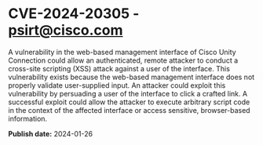 # CVE-2024-20305 - psirt@cisco.com

A vulnerability in the web-based management interface of Cisco Unity Connection could allow an authenticated, remote attacker to conduct a cross-site scripting (XSS) attack against a user of the interface. This vulnerability exists because the web-based management interface does not properly validate user-supplied input. An attacker could exploit this vulnerability by persuading a user of the interface to click a crafted link. A successful exploit could allow the attacker to execute arbitrary script code in the context of the affected interface or access sensitive, browser-based information.

**Publish date:** 2024-01-26
